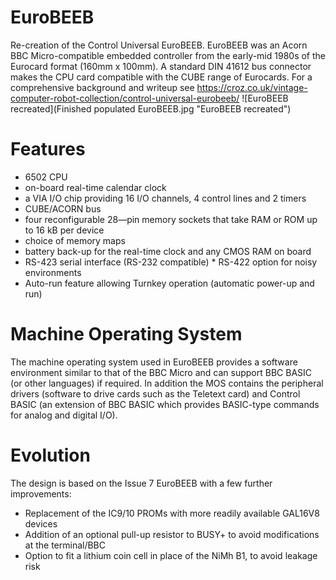 # EuroBEEB
Re-creation of the Control Universal EuroBEEB. EuroBEEB was an Acorn BBC Micro-compatible embedded controller from the early-mid 1980s of the Eurocard format (160mm x 100mm). A standard DIN 41612 bus connector makes the CPU card compatible with the CUBE range of Eurocards.  For a comprehensive background and writeup see https://croz.co.uk/vintage-computer-robot-collection/control-universal-eurobeeb/
![EuroBEEB recreated](Finished populated EuroBEEB.jpg "EuroBEEB recreated")

# Features
* 6502 CPU
* on-board real-time calendar clock
* a VIA I/O chip providing 16 I/O channels,
4 control lines and 2 timers
* CUBE/ACORN bus
* four reconfigurable 28—pin memory sockets that take RAM or ROM up to 16 kB per device
* choice of memory maps
* battery back-up for the real-time clock and any CMOS RAM on board
* RS-423 serial interface (RS-232 compatible) * RS-422 option for noisy environments
* Auto-run feature allowing Turnkey operation (automatic power-up and run)

# Machine Operating System
The machine operating system used in EuroBEEB provides a software environment similar to that of the BBC Micro and can support BBC BASIC (or other languages) if required. In addition the MOS contains the peripheral drivers (software to drive cards such as the Teletext card) and Control BASIC (an extension of BBC BASIC which provides BASIC-type commands for analog and digital I/O). 

# Evolution
The design is based on the Issue 7 EuroBEEB with a few further improvements:
* Replacement of the IC9/10 PROMs with more readily available GAL16V8 devices
* Addition of an optional pull-up resistor to BUSY+ to avoid modifications at the terminal/BBC
* Option to fit a lithium coin cell in place of the NiMh B1, to avoid leakage risk
